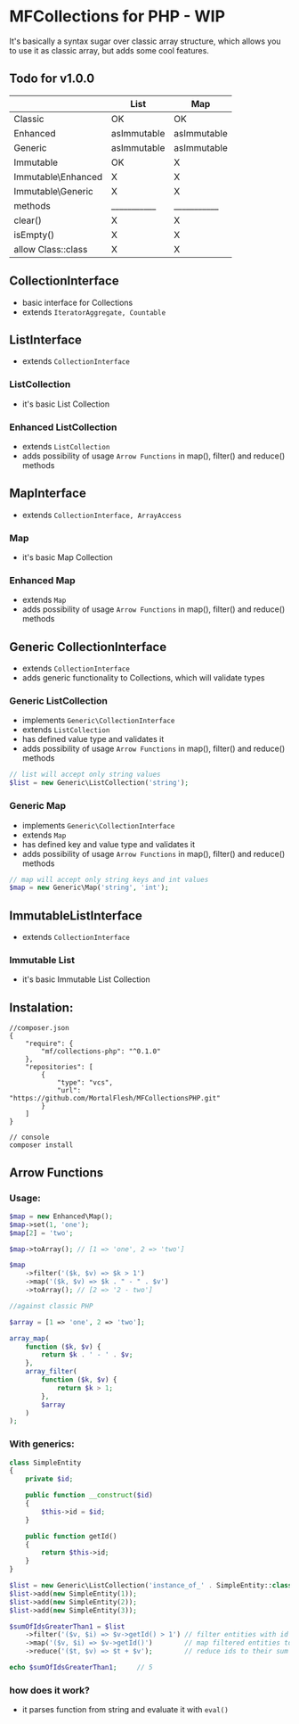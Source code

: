 # MFCollections for PHP - WIP
It's basically a syntax sugar over classic array structure, which allows you to use it as classic array, but adds some cool features.

## Todo for v1.0.0
|                    | List        | Map         |
|--------------------|-------------|-------------|
| Classic            | OK          | OK          |
| Enhanced           | asImmutable | asImmutable |
| Generic            | asImmutable | asImmutable |
| Immutable          | OK          | X           |
| Immutable\Enhanced | X           | X           |
| Immutable\Generic  | X           | X           |
| methods            | ___________ | ___________ |
| clear()            | X           | X           |
| isEmpty()          | X           | X           |
| allow Class::class | X           | X           |


## CollectionInterface
- basic interface for Collections
- extends `IteratorAggregate, Countable`


## ListInterface
- extends `CollectionInterface`

### ListCollection
- it's basic List Collection

### Enhanced ListCollection
- extends `ListCollection`
- adds possibility of usage `Arrow Functions` in map(), filter() and reduce() methods


## MapInterface
- extends `CollectionInterface, ArrayAccess`

### Map
- it's basic Map Collection

### Enhanced Map
- extends `Map`
- adds possibility of usage `Arrow Functions` in map(), filter() and reduce() methods


## Generic CollectionInterface
- extends `CollectionInterface`
- adds generic functionality to Collections, which will validate types

### Generic ListCollection
- implements `Generic\CollectionInterface`
- extends `ListCollection`
- has defined value type and validates it
- adds possibility of usage `Arrow Functions` in map(), filter() and reduce() methods
```php
// list will accept only string values
$list = new Generic\ListCollection('string');
```

### Generic Map
- implements `Generic\CollectionInterface`
- extends `Map`
- has defined key and value type and validates it
- adds possibility of usage `Arrow Functions` in map(), filter() and reduce() methods
```php
// map will accept only string keys and int values
$map = new Generic\Map('string', 'int');
```


## ImmutableListInterface
- extends `CollectionInterface`

### Immutable List
- it's basic Immutable List Collection


## Instalation:
```
//composer.json
{
    "require": {
        "mf/collections-php": "^0.1.0"
    },
    "repositories": [
        {
            "type": "vcs",
            "url":  "https://github.com/MortalFlesh/MFCollectionsPHP.git"
        }
    ]
}

// console
composer install
```


## Arrow Functions

### Usage:
```php
$map = new Enhanced\Map();
$map->set(1, 'one');
$map[2] = 'two';

$map->toArray(); // [1 => 'one', 2 => 'two']

$map
    ->filter('($k, $v) => $k > 1')
    ->map('($k, $v) => $k . " - " . $v')
    ->toArray(); // [2 => '2 - two']

//against classic PHP

$array = [1 => 'one', 2 => 'two'];

array_map(
    function ($k, $v) {
        return $k . ' - ' . $v;
    }, 
    array_filter(
        function ($k, $v) {
            return $k > 1;
        },
        $array
    )
);
```

### With generics:
```php
class SimpleEntity
{
    private $id;

    public function __construct($id)
    {
        $this->id = $id;
    }

    public function getId()
    {
        return $this->id;
    }
}

$list = new Generic\ListCollection('instance_of_' . SimpleEntity::class);
$list->add(new SimpleEntity(1));
$list->add(new SimpleEntity(2));
$list->add(new SimpleEntity(3));

$sumOfIdsGreaterThan1 = $list
    ->filter('($v, $i) => $v->getId() > 1') // filter entities with id > 1
    ->map('($v, $i) => $v->getId()')        // map filtered entities to just ids
    ->reduce('($t, $v) => $t + $v');        // reduce ids to their sum

echo $sumOfIdsGreaterThan1;     // 5
```

### how does it work?
- it parses function from string and evaluate it with `eval()`

